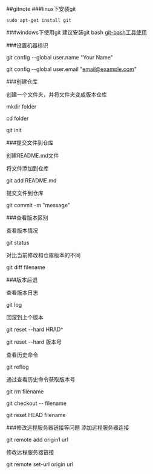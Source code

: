 ##gitnote
###linux下安装git
```shell
sudo apt-get install git
```
###windows下使用git
建议安装git bash [git-bash工具使用](../toolnote/git-bash工具使用.md)

###设置机器标识

git config --global user.name "Your Name"

git config --global user.email "email@example.com"

###创建仓库

创建一个文件夹，并将文件夹变成版本仓库

mkdir folder

cd folder

git init

###提交文件到仓库

创建README.md文件

将文件添加到仓库

git add README.md

提交文件到仓库

git commit -m "message"

###查看版本区别

查看版本情况

git status

对比当前修改和仓库版本的不同

git diff filename

###版本后退

查看版本日志

git log

回滚到上个版本

git reset --hard HRAD^

git reset --hard 版本号

查看历史命令

git reflog

通过查看历史命令获取版本号

git rm filename

git checkout -- filename

git reset HEAD filename

###修改远程服务器链接等问题
添加远程服务器连接

git remote add origin1 url

修改远程服务器链接

git remote set-url origin url